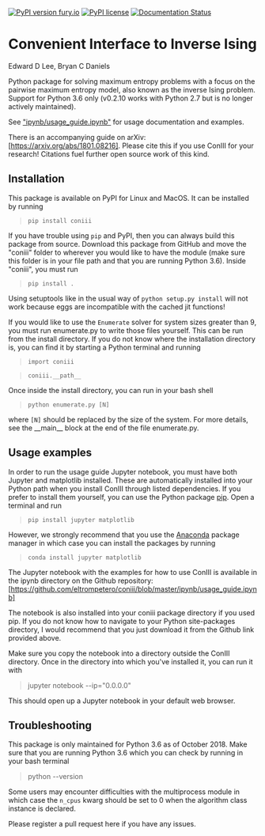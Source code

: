 [![PyPI version fury.io](https://badge.fury.io/py/coniii.svg)](https://pypi.python.org/pypi/coniii/) [![PyPI license](https://img.shields.io/pypi/l/coniii.svg)](https://pypi.python.org/pypi/coniii/) [![Documentation Status](https://readthedocs.org/projects/coniii/badge/?version=latest)](http://coniii.readthedocs.io/?badge=latest)

# Convenient Interface to Inverse Ising
Edward D Lee, Bryan C Daniels

Python package for solving maximum entropy problems with a focus on the pairwise maximum entropy
model, also known as the inverse Ising problem. Support for Python 3.6 only (v0.2.10 works with
Python 2.7 but is no longer actively maintained).

See ["ipynb/usage_guide.ipynb"](https://github.com/eltrompetero/coniii/blob/master/ipynb/usage_guide.ipynb)
for usage documentation and examples.

There is an accompanying guide on arXiv: [https://arxiv.org/abs/1801.08216]. Please cite this if you
use ConIII for your research! Citations fuel further open source work of this kind.

## Installation
This package is available on PyPI for Linux and MacOS. It can be installed by running  
>`pip install coniii`

If you have trouble using `pip` and PyPI, then you can always build this package from source.
Download this package from GitHub and move the "coniii" folder to wherever you would like to have
the module (make sure this folder is in your file path and that you are running Python 3.6).  Inside
"coniii", you must run
> `pip install .`

Using setuptools like in the usual way of `python setup.py install` will not work because eggs are
incompatible with the cached jit functions!

If you would like to use the `Enumerate` solver for system sizes greater than 9, you must run
enumerate.py to write those files yourself. This can be run from the install directory.  If you do
not know where the installation directory is, you can find it by starting a Python terminal and
running
> `import coniii`

> `coniii.__path__`

Once inside the install directory, you can run in your bash shell
>`python enumerate.py [N]` 

where `[N]` should be replaced by the size of the system. For more details, see the \_\_main\_\_ block
at the end of the file enumerate.py.

## Usage examples
In order to run the usage guide Jupyter notebook, you must have both Jupyter and matplotlib
installed. These are automatically installed into your Python path when you install ConIII through
listed dependencies. If you prefer to install them yourself, you can use the Python package
[pip](https://pypi.org/project/pip/). Open a terminal and run
>`pip install jupyter matplotlib`

However, we strongly recommend that you use the [Anaconda](https://www.anaconda.com/download/)
package manager in which case you can install the packages by running
>`conda install jupyter matplotlib`

The Jupyter notebook with the examples for how to use ConIII is available in the ipynb directory on
the Github repository: [https://github.com/eltrompetero/coniii/blob/master/ipynb/usage_guide.ipynb]

The notebook is also installed into your coniii package directory if you used pip. If you do not
know how to navigate to your Python site-packages directory, I would recommend that you just
download it from the Github link provided above.

Make sure you copy the notebook into a directory outside the ConIII directory. Once in the directory
into which you've installed it, you can run it with
> jupyter notebook --ip="0.0.0.0"

This should open up a Jupyter notebook in your default web browser.

## Troubleshooting
This package is only maintained for Python 3.6 as of October 2018. Make sure that you are running
Python 3.6 which you can check by running in your bash terminal
> python --version

Some users may encounter difficulties with the multiprocess module in which case the `n_cpus` kwarg
should be set to 0 when the algorithm class instance is declared.

Please register a pull request here if you have any issues.
